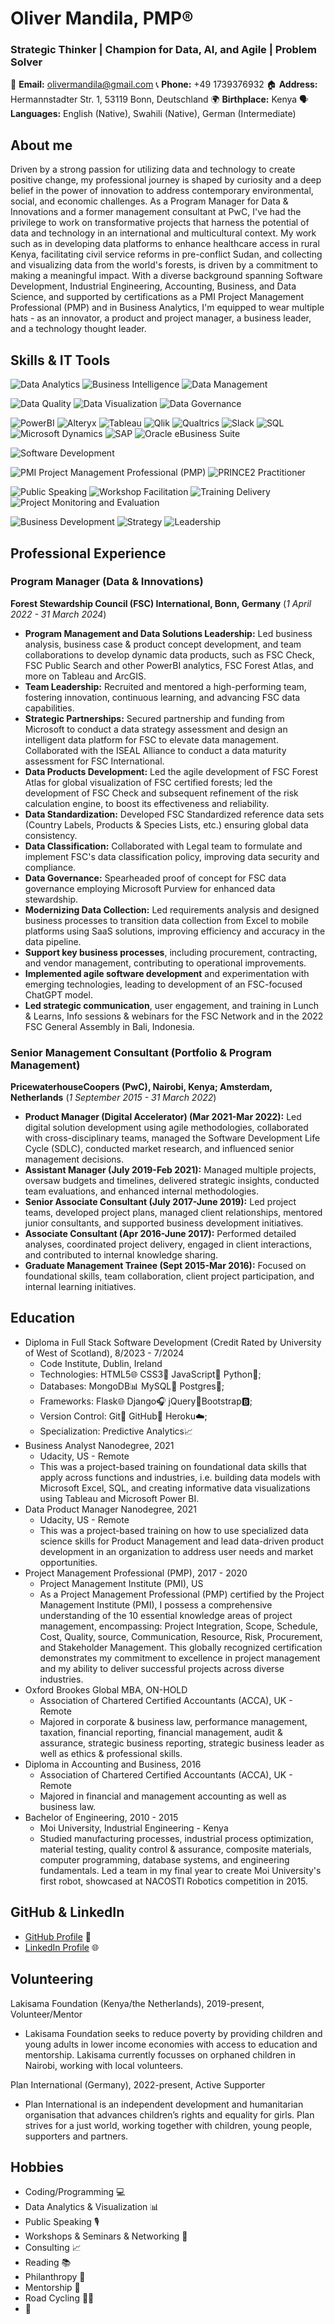 # Oliver Mandila, PMP®
### Strategic Thinker | Champion for Data, AI, and Agile | Problem Solver

📧 **Email:** olivermandila@gmail.com
📞 **Phone:** +49 1739376932
🏠 **Address:** Hermannstadter Str. 1, 53119 Bonn, Deutschland
🌍 **Birthplace:** Kenya
🗣️ **Languages:** English (Native), Swahili (Native), German (Intermediate)

## About me
Driven by a strong passion for utilizing data and technology to create positive change, my professional journey is shaped by curiosity and a deep belief in the power of innovation to address contemporary environmental, social, and economic challenges. As a Program Manager for Data & Innovations and a former management consultant at PwC, I've had the privilege to work on transformative projects that harness the potential of data and technology in an international and multicultural context. My work such as in developing data platforms to enhance healthcare access in rural Kenya, facilitating civil service reforms in pre-conflict Sudan, and collecting and visualizing data from the world's forests, is driven by a commitment to making a meaningful impact. With a diverse background spanning Software Development, Industrial Engineering, Accounting, Business, and Data Science, and supported by certifications as a PMI Project Management Professional (PMP) and in Business Analytics, I'm equipped to wear multiple hats - as an innovator, a product and project manager, a business leader, and a technology thought leader.

## Skills & IT Tools
![Data Analytics](https://img.shields.io/badge/Data_Analytics-007ACC?style=for-the-badge&logo=google-analytics&logoColor=white)
![Business Intelligence](https://img.shields.io/badge/Business_Intelligence-FE7A16?style=for-the-badge&logo=oracle&logoColor=white)
![Data Management](https://img.shields.io/badge/Data_Management-007ACC?style=for-the-badge&logo=microsoft&logoColor=white)

![Data Quality](https://img.shields.io/badge/Data_Quality-007ACC?style=for-the-badge)
![Data Visualization](https://img.shields.io/badge/Data_Visualization-FE7A16?style=for-the-badge&logo=tableau&logoColor=white)
![Data Governance](https://img.shields.io/badge/Data_Governance-007ACC?style=for-the-badge&logo=microsoft&logoColor=white)

![PowerBI](https://img.shields.io/badge/PowerBI-F2C811?style=for-the-badge&logo=powerbi&logoColor=white)
![Alteryx](https://img.shields.io/badge/Alteryx-00A1E0?style=for-the-badge&logo=alteryx&logoColor=white)
![Tableau](https://img.shields.io/badge/Tableau-E97627?style=for-the-badge&logo=tableau&logoColor=white)
![Qlik](https://img.shields.io/badge/Qlik-F4C430?style=for-the-badge&logo=qlik&logoColor=white)
![Qualtrics](https://img.shields.io/badge/Qualtrics-000000?style=for-the-badge&logo=qualtrics&logoColor=white)
![Slack](https://img.shields.io/badge/Slack-4A154B?style=for-the-badge&logo=slack&logoColor=white)
![SQL](https://img.shields.io/badge/SQL-4479A1?style=for-the-badge&logo=amazon-dynamodb&logoColor=white)
![Microsoft Dynamics](https://img.shields.io/badge/Microsoft_Dynamics_365-D83B01?style=for-the-badge&logo=microsoftoffice&logoColor=white)
![SAP](https://img.shields.io/badge/SAP-0FAAFF?style=for-the-badge&logo=sap&logoColor=white)
![Oracle eBusiness Suite](https://img.shields.io/badge/Oracle_eBusiness_Suite-F80000?style=for-the-badge&logo=oracle&logoColor=white)

![Software Development](https://img.shields.io/badge/Software_Development-007ACC?style=for-the-badge&logo=visual-studio-code&logoColor=white)

![PMI Project Management Professional (PMP)](https://img.shields.io/badge/PMI_Project_Management_Professional_(PMP)-007ACC?style=for-the-badge&logo=pmi&logoColor=white)
![PRINCE2 Practitioner](https://img.shields.io/badge/PRINCE2_Practitioner-00A1E0?style=for-the-badge&logo=prince2&logoColor=white)

![Public Speaking](https://img.shields.io/badge/Public_Speaking-007ACC?style=for-the-badge)
![Workshop Facilitation](https://img.shields.io/badge/Workshop_Facilitation-00A1E0?style=for-the-badge)
![Training Delivery](https://img.shields.io/badge/Training_Delivery-007ACC?style=for-the-badge)
![Project Monitoring and Evaluation](https://img.shields.io/badge/Monitoring_and_Evaluation-007ACC?style=for-the-badge)

![Business Development](https://img.shields.io/badge/Business_Development-007ACC?style=for-the-badge&logo=salesforce&logoColor=white)
![Strategy](https://img.shields.io/badge/Strategy-007ACC?style=for-the-badge)
![Leadership](https://img.shields.io/badge/Leadership-007ACC?style=for-the-badge)

## Professional Experience
### Program Manager (Data & Innovations)
**Forest Stewardship Council (FSC) International, Bonn, Germany** (*1 April 2022 - 31 March 2024*)
- **Program Management and Data Solutions Leadership:** Led business analysis, business case & product concept development, and team collaborations to develop dynamic data products, such as FSC Check, FSC Public Search and other PowerBI analytics, FSC Forest Atlas, and more on Tableau and ArcGIS.
- **Team Leadership:** Recruited and mentored a high-performing team, fostering innovation, continuous learning, and advancing FSC data capabilities.
- **Strategic Partnerships:** Secured partnership and funding from Microsoft to conduct a data strategy assessment and design an intelligent data platform for FSC to elevate data management. Collaborated with the ISEAL Alliance to conduct a data maturity assessment for FSC International.
- **Data Products Development:** Led the agile development of FSC Forest Atlas for global visualization of FSC certified forests; led the development of FSC Check and subsequent refinement of the risk calculation engine, to boost its effectiveness and reliability.
- **Data Standardization:** Developed FSC Standardized reference data sets (Country Labels, Products & Species Lists, etc.) ensuring global data consistency.
- **Data Classification:** Collaborated with Legal team to formulate and implement FSC's data classification policy, improving data security and compliance.
- **Data Governance:** Spearheaded proof of concept for FSC data governance employing Microsoft Purview for enhanced data stewardship.
- **Modernizing Data Collection:** Led requirements analysis and designed business processes to transition data collection from Excel to mobile platforms using SaaS solutions, improving efficiency and accuracy in the data pipeline.
- **Support key business processes**, including procurement, contracting, and vendor management, contributing to operational improvements.
- **Implemented agile software development** and experimentation with emerging technologies, leading to development of an FSC-focused ChatGPT model.
- **Led strategic communication**, user engagement, and training in Lunch & Learns, Info sessions & webinars for the FSC Network and in the 2022 FSC General Assembly in Bali, Indonesia.

### Senior Management Consultant (Portfolio & Program Management)
**PricewaterhouseCoopers (PwC), Nairobi, Kenya; Amsterdam, Netherlands** (*1 September 2015 - 31 March 2022*)
- **Product Manager (Digital Accelerator) (Mar 2021-Mar 2022):** Led digital solution development using agile methodologies, collaborated with cross-disciplinary teams, managed the Software Development Life Cycle (SDLC), conducted market research, and influenced senior management decisions.
- **Assistant Manager (July 2019-Feb 2021):** Managed multiple projects, oversaw budgets and timelines, delivered strategic insights, conducted team evaluations, and enhanced internal methodologies.
- **Senior Associate Consultant (July 2017-June 2019):** Led project teams, developed project plans, managed client relationships, mentored junior consultants, and supported business development initiatives.
- **Associate Consultant (Apr 2016-June 2017):** Performed detailed analyses, coordinated project delivery, engaged in client interactions, and contributed to internal knowledge sharing.
- **Graduate Management Trainee (Sept 2015-Mar 2016):** Focused on foundational skills, team collaboration, client project participation, and internal learning initiatives.

## Education
- Diploma in Full Stack Software Development (Credit Rated by University of West of Scotland), 8/2023 - 7/2024
  - Code Institute, Dublin, Ireland
  - Technologies: HTML5🌐 CSS3🎨 JavaScript🚀 Python🐍;
  - Databases: MongoDB📊 MySQL🐬 Postgres🐘;
  - Frameworks: Flask🌐 Django🎧 jQuery🌆Bootstrap🅱️;
  - Version Control: Git📜 GitHub🚀 Heroku☁️;
  - Specialization: Predictive Analytics📈
- Business Analyst Nanodegree, 2021
  - Udacity, US - Remote
  - This was a project-based training on foundational data skills that apply across functions and industries, i.e. building data models with Microsoft Excel, SQL, and creating informative data visualizations using Tableau and Microsoft Power BI.
- Data Product Manager Nanodegree, 2021
  - Udacity, US - Remote
  - This was a project-based training on how to use specialized data science skills for Product Management and lead data-driven product development in an organization to address user needs and market opportunities.
- Project Management Professional (PMP), 2017 - 2020
  - Project Management Institute (PMI), US
  - As a Project Management Professional (PMP) certified by the Project Management Institute (PMI), I possess a comprehensive understanding of the 10 essential knowledge areas of project management, encompassing: Project Integration, Scope, Schedule, Cost, Quality, source, Communication, Resource, Risk, Procurement, and Stakeholder Management. This globally recognized certification demonstrates my commitment to excellence in project management and my ability to deliver successful projects across diverse industries.
- Oxford Brookes Global MBA, ON-HOLD
  - Association of Chartered Certified Accountants (ACCA), UK - Remote
  - Majored in corporate & business law, performance management, taxation, financial reporting, financial management, audit & assurance, strategic business reporting, strategic business leader as well as ethics & professional skills.
- Diploma in Accounting and Business, 2016
  - Association of Chartered Certified Accountants (ACCA), UK - Remote
  - Majored in financial and management accounting as well as business law.
- Bachelor of Engineering, 2010 - 2015
  - Moi University, Industrial Engineering - Kenya
  - Studied manufacturing processes, industrial process optimization, material testing, quality control & assurance, composite materials, computer programming, database systems, and engineering fundamentals. Led a team in my final year to create Moi University's first robot, showcased at NACOSTI Robotics competition in 2015.

## GitHub & LinkedIn
- [GitHub Profile](https://github.com/OMandila) 🚀
- [LinkedIn Profile](https://www.linkedin.com/in/oliver-mandila/) 🌐

## Volunteering
Lakisama Foundation (Kenya/the Netherlands), 2019-present, Volunteer/Mentor
- Lakisama Foundation seeks to reduce poverty by providing children and young adults in lower income economies with access to education and mentorship. Lakisama currently focusses on orphaned children in Nairobi, working with local volunteers.

Plan International (Germany), 2022-present, Active Supporter
- Plan International is an independent development and humanitarian organisation that advances children’s rights and equality for girls. Plan strives for a just world, working together with children, young people, supporters and partners.

## Hobbies
- Coding/Programming 💻
- Data Analytics & Visualization 📊
- Public Speaking 🎙️
- Workshops & Seminars & Networking 🤝
- Consulting 📈
- Reading 📚
- Philanthropy 🤲
- Mentorship 👥
- Road Cycling 🚴‍♂️
- 🎵

<!---
OMandila/OMandila is a ✨ special ✨ repository because its `README.md` (this file) appears on your GitHub profile.
You can click the Preview link to take a look at your changes.
--->
